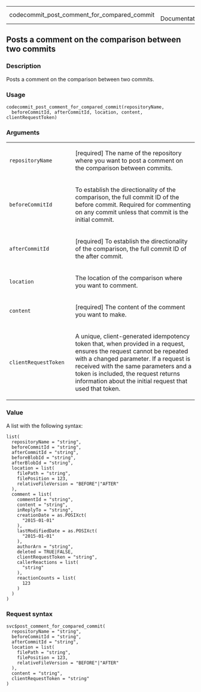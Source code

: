 <table style="width: 100%;">
<tbody>
<tr class="odd">
<td>codecommit_post_comment_for_compared_commit</td>
<td style="text-align: right;">R Documentation</td>
</tr>
</tbody>
</table>

## Posts a comment on the comparison between two commits

### Description

Posts a comment on the comparison between two commits.

### Usage

    codecommit_post_comment_for_compared_commit(repositoryName,
      beforeCommitId, afterCommitId, location, content, clientRequestToken)

### Arguments

<table>
<colgroup>
<col style="width: 35%" />
<col style="width: 65%" />
</colgroup>
<tbody>
<tr class="odd">
<td><code
id="codecommit_post_comment_for_compared_commit_:_repositoryName">repositoryName</code></td>
<td><p>[required] The name of the repository where you want to post a
comment on the comparison between commits.</p></td>
</tr>
<tr class="even">
<td><code
id="codecommit_post_comment_for_compared_commit_:_beforeCommitId">beforeCommitId</code></td>
<td><p>To establish the directionality of the comparison, the full
commit ID of the before commit. Required for commenting on any commit
unless that commit is the initial commit.</p></td>
</tr>
<tr class="odd">
<td><code
id="codecommit_post_comment_for_compared_commit_:_afterCommitId">afterCommitId</code></td>
<td><p>[required] To establish the directionality of the comparison, the
full commit ID of the after commit.</p></td>
</tr>
<tr class="even">
<td><code
id="codecommit_post_comment_for_compared_commit_:_location">location</code></td>
<td><p>The location of the comparison where you want to
comment.</p></td>
</tr>
<tr class="odd">
<td><code
id="codecommit_post_comment_for_compared_commit_:_content">content</code></td>
<td><p>[required] The content of the comment you want to make.</p></td>
</tr>
<tr class="even">
<td><code
id="codecommit_post_comment_for_compared_commit_:_clientRequestToken">clientRequestToken</code></td>
<td><p>A unique, client-generated idempotency token that, when provided
in a request, ensures the request cannot be repeated with a changed
parameter. If a request is received with the same parameters and a token
is included, the request returns information about the initial request
that used that token.</p></td>
</tr>
</tbody>
</table>

### Value

A list with the following syntax:

    list(
      repositoryName = "string",
      beforeCommitId = "string",
      afterCommitId = "string",
      beforeBlobId = "string",
      afterBlobId = "string",
      location = list(
        filePath = "string",
        filePosition = 123,
        relativeFileVersion = "BEFORE"|"AFTER"
      ),
      comment = list(
        commentId = "string",
        content = "string",
        inReplyTo = "string",
        creationDate = as.POSIXct(
          "2015-01-01"
        ),
        lastModifiedDate = as.POSIXct(
          "2015-01-01"
        ),
        authorArn = "string",
        deleted = TRUE|FALSE,
        clientRequestToken = "string",
        callerReactions = list(
          "string"
        ),
        reactionCounts = list(
          123
        )
      )
    )

### Request syntax

    svc$post_comment_for_compared_commit(
      repositoryName = "string",
      beforeCommitId = "string",
      afterCommitId = "string",
      location = list(
        filePath = "string",
        filePosition = 123,
        relativeFileVersion = "BEFORE"|"AFTER"
      ),
      content = "string",
      clientRequestToken = "string"
    )
